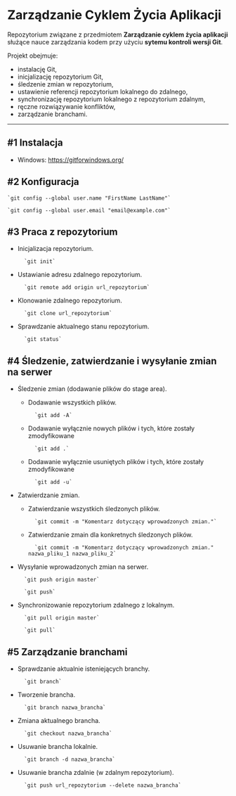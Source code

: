 # Zarządzanie Cyklem Życia Aplikacji

Repozytorium związane z przedmiotem **Zarządzanie cyklem życia aplikacji** służące nauce zarządzania kodem przy użyciu **sytemu kontroli wersji Git**.

Projekt obejmuje:

- instalację Git,
- inicjalizację repozytorium Git,
- śledzenie zmian w repozytorium,
- ustawienie referencji repozytorium lokalnego do zdalnego,
- synchronizację repozytorium lokalnego z repozytorium zdalnym,
- ręczne rozwiązywanie konfliktów,
- zarządzanie branchami.

---

## #1 Instalacja

- Windows: https://gitforwindows.org/

## #2 Konfiguracja

    `git config --global user.name "FirstName LastName"`

    `git config --global user.email "email@example.com"`

## #3 Praca z repozytorium

- Inicjalizacja repozytorium.

        `git init`

- Ustawianie adresu zdalnego repozytorium.

        `git remote add origin url_repozytorium`

- Klonowanie zdalnego repozytorium.

        `git clone url_repozytorium`

- Sprawdzanie aktualnego stanu repozytorium.
    
        `git status`

## #4 Śledzenie, zatwierdzanie i wysyłanie zmian na serwer

- Śledzenie zmian (dodawanie plików do stage area).

    - Dodawanie wszystkich plików.

            `git add -A`

    - Dodawanie wyłącznie nowych plików i tych, które zostały zmodyfikowane

            `git add .`

    - Dodawanie wyłącznie usuniętych plików i tych, które zostały zmodyfikowane

            `git add -u`

- Zatwierdzanie zmian.

    - Zatwierdzanie wszystkich śledzonych plików.

            `git commit -m "Komentarz dotyczący wprowadzonych zmian."`

    - Zatwierdzanie zmain dla konkretnych śledzonych plików.

            `git commit -m "Komentarz dotyczący wprowadzonych zmian." nazwa_pliku_1 nazwa_pliku_2`

- Wysyłanie wprowadzonych zmian na serwer.

        `git push origin master`

        `git push`

- Synchronizowanie repozytorium zdalnego z lokalnym.

        `git pull origin master`

        `git pull`

## #5 Zarządzanie branchami

- Sprawdzanie aktualnie isteniejących branchy.

        `git branch`

- Tworzenie brancha.

        `git branch nazwa_brancha`

- Zmiana aktualnego brancha.

        `git checkout nazwa_brancha`

- Usuwanie brancha lokalnie.

        `git branch -d nazwa_brancha`

- Usuwanie brancha zdalnie (w zdalnym repozytorium).

        `git push url_repozytorium --delete nazwa_brancha`